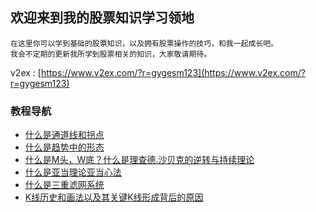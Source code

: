 ## 欢迎来到我的股票知识学习领地

    在这里你可以学到基础的股票知识，以及拥有股票操作的技巧，和我一起成长吧。
    我会不定期的更新我所学到股票相关的知识，大家敬请期待。

v2ex : [https://www.v2ex.com/?r=gygesm123](https://www.v2ex.com/?r=gygesm123)

### 教程导航

- [什么是通道线和拐点](./stock_doc/什么是通道线和拐点.md)
- [什么是趋势中的形态](./stock_doc/什么是趋势中的形态.md)
- [什么是M头，W底？什么是理查德.沙贝克的逆转与持续理论](./stock_doc/什么是M头W底什么是理查德沙贝克的逆转与持续理论.md)
- [什么是亚当理论亚当心法](./stock_doc/什么是亚当理论亚当心法.md)
- [什么是三重滤网系统](./stock_doc/什么是三重滤网系统.md)
- [K线历史和画法以及其关键K线形成背后的原因](./stock_doc/K线历史和画法以及其关键K线形成背后的原因.md)



